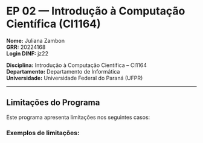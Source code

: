 # EP 02 — Introdução à Computação Científica (CI1164)

**Nome:** Juliana Zambon  
**GRR:** 20224168  
**Login DINF:** jz22

**Disciplina:** Introdução à Computação Científica – CI1164  
**Departamento:** Departamento de Informática  
**Universidade:** Universidade Federal do Paraná (UFPR)

---

## Limitações do Programa

Este programa apresenta limitações nos seguintes casos:

### Exemplos de limitações: